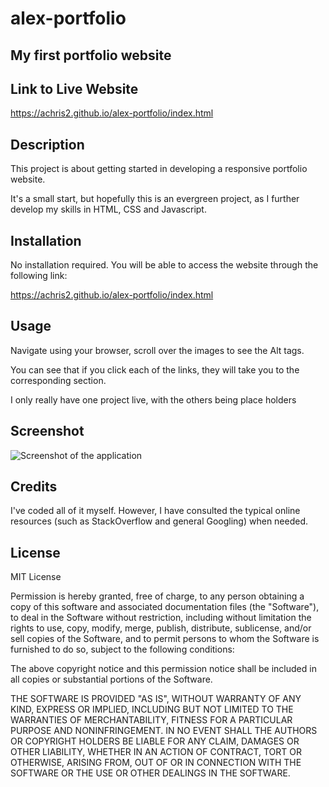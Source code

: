 # alex-portfolio

## My first portfolio website

## Link to Live Website

https://achris2.github.io/alex-portfolio/index.html

## Description 

This project is about getting started in developing a responsive portfolio website. 

It's a small start, but hopefully this is an evergreen project, as I further develop my skills in HTML, CSS and Javascript. 


## Installation

No installation required. You will be able to access the website through the following link: 

https://achris2.github.io/alex-portfolio/index.html


## Usage 

Navigate using your browser, scroll over the images to see the Alt tags. 

You can see that if you click each of the links, they will take you to the corresponding section. 

I only really have one project live, with the others being place holders 

## Screenshot

![Screenshot of the application](https://achris2.github.io/alex-portfolio/assets/images/screenshot.png)

## Credits

I've coded all of it myself. However, I have consulted the typical online resources (such as StackOverflow and general Googling) when needed. 

## License

MIT License

Permission is hereby granted, free of charge, to any person obtaining a copy
of this software and associated documentation files (the "Software"), to deal
in the Software without restriction, including without limitation the rights
to use, copy, modify, merge, publish, distribute, sublicense, and/or sell
copies of the Software, and to permit persons to whom the Software is
furnished to do so, subject to the following conditions:

The above copyright notice and this permission notice shall be included in all
copies or substantial portions of the Software.

THE SOFTWARE IS PROVIDED "AS IS", WITHOUT WARRANTY OF ANY KIND, EXPRESS OR
IMPLIED, INCLUDING BUT NOT LIMITED TO THE WARRANTIES OF MERCHANTABILITY,
FITNESS FOR A PARTICULAR PURPOSE AND NONINFRINGEMENT. IN NO EVENT SHALL THE
AUTHORS OR COPYRIGHT HOLDERS BE LIABLE FOR ANY CLAIM, DAMAGES OR OTHER
LIABILITY, WHETHER IN AN ACTION OF CONTRACT, TORT OR OTHERWISE, ARISING FROM,
OUT OF OR IN CONNECTION WITH THE SOFTWARE OR THE USE OR OTHER DEALINGS IN THE
SOFTWARE.


